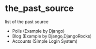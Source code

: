 # the_past_source
list of the past source 
* Polls (Example by Django)
* Blog (Example by Django,DjangoRocks)
* Accounts (Simple Login System)
